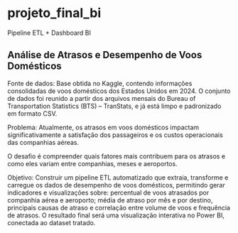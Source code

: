 # projeto_final_bi
Pipeline ETL + Dashboard BI 

## Análise de Atrasos e Desempenho de Voos Domésticos

Fonte de dados: Base obtida no Kaggle, contendo informações consolidadas de voos domésticos dos Estados Unidos em 2024. O conjunto de dados foi reunido a partir dos arquivos mensais do Bureau of Transportation Statistics (BTS) – TranStats, e já está limpo e padronizado em formato CSV.

Problema: Atualmente, os atrasos em voos domésticos 
impactam significativamente a satisfação dos passageiros e os 
custos operacionais das companhias aéreas. 

O desafio é compreender quais fatores mais contribuem para os 
atrasos e como eles variam entre companhias, meses e aeroportos.

Objetivo: Construir um pipeline ETL automatizado que extraia, transforme e carregue os dados de desempenho de voos domésticos, permitindo gerar indicadores e visualizações sobre: percentual de voos atrasados por companhia aérea e aeroporto; média de atraso por mês e por destino, principais causas de atraso e correlação entre volume de voos e frequência de atrasos. O resultado final será uma visualização interativa no Power BI, conectada ao dataset tratado.
